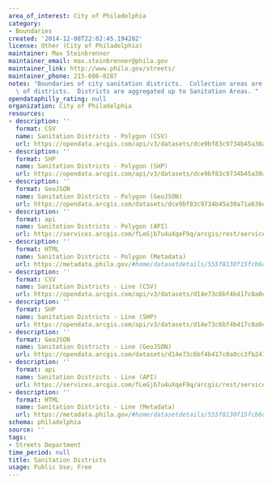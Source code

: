 ```yaml
---
area_of_interest: City of Philadelphia
category:
- Boundaries
created: '2014-12-08T22:02:45.194282'
license: Other (City of Philadelphia)
maintainer: Max Steinbrenner
maintainer_email: max.steinbrenner@phila.gov
maintainer_link: http://www.phila.gov/streets/
maintainer_phone: 215-686-8287
notes: "Boundaries of city sanitation districts.  Collection areas are subdivisions\
  \ of districts.  Districts are aggregated up to Sanitation Areas. "
opendataphilly_rating: null
organization: City of Philadelphia
resources:
- description: ''
  format: CSV
  name: Sanitation Districts - Polygon (CSV)
  url: https://opendata.arcgis.com/api/v3/datasets/dce9bf83c9734b45a30a71a636e01e0d_0/downloads/data?format=csv&spatialRefId=4326
- description: ''
  format: SHP
  name: Sanitation Districts - Polygon (SHP)
  url: https://opendata.arcgis.com/api/v3/datasets/dce9bf83c9734b45a30a71a636e01e0d_0/downloads/data?format=shp&spatialRefId=4326
- description: ''
  format: GeoJSON
  name: Sanitation Districts - Polygon (GeoJSON)
  url: https://opendata.arcgis.com/datasets/dce9bf83c9734b45a30a71a636e01e0d_0.geojson
- description: ''
  format: api
  name: Sanitation Districts - Polygon (API)
  url: https://services.arcgis.com/fLeGjb7u4uXqeF9q/arcgis/rest/services/Sanitation_Districts/FeatureServer/0/query?outFields=*&where=1%3D1
- description: ''
  format: HTML
  name: Sanitation Districts - Polygon (Metadata)
  url: https://metadata.phila.gov/#home/datasetdetails/555f8130f15fcb6c6ed44123/representationdetails/55705af22160fe337abbcd09/
- description: ''
  format: CSV
  name: Sanitation Districts - Line (CSV)
  url: https://opendata.arcgis.com/api/v3/datasets/d14e73c6bf4b417c8a0cc3fb241e07d2_0/downloads/data?format=csv&spatialRefId=4326
- description: ''
  format: SHP
  name: Sanitation Districts - Line (SHP)
  url: https://opendata.arcgis.com/api/v3/datasets/d14e73c6bf4b417c8a0cc3fb241e07d2_0/downloads/data?format=shp&spatialRefId=4326
- description: ''
  format: GeoJSON
  name: Sanitation Districts - Line (GeoJSON)
  url: https://opendata.arcgis.com/datasets/d14e73c6bf4b417c8a0cc3fb241e07d2_0.geojson
- description: ''
  format: api
  name: Sanitation Districts - Line (API)
  url: https://services.arcgis.com/fLeGjb7u4uXqeF9q/arcgis/rest/services/Sanitation_Districts_arc/FeatureServer/0/query?outFields=*&where=1%3D1
- description: ''
  format: HTML
  name: Sanitation Districts - Line (Metadata)
  url: https://metadata.phila.gov/#home/datasetdetails/555f8130f15fcb6c6ed44123/representationdetails/5571b1c0e4fb1d91393c216c/
schema: philadelphia
source: ''
tags:
- Streets Department
time_period: null
title: Sanitation Districts
usage: Public Use; Free
---
```

